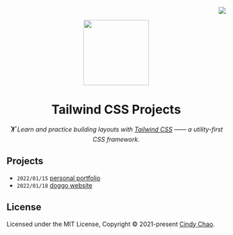 <!-- badges -->
<div align="right">

[![](https://img.shields.io/github/license/chenxuanzzy/tailwindcss-project.svg?style=flat-square)](./LICENSE)

</div>

<!-- title, description and logo -->
<div align="center">

  <img src="https://i.imgur.com/fh1gUB7.png" height=150 />

# Tailwind CSS Projects

_🏋️ Learn and practice building layouts with [Tailwind CSS](https://tailwindcss.com/) —— a utility-first CSS framework._

</div>

## Projects

- `2022/01/15` [personal portfolio](./personal-portfolio/)
- `2022/01/18` [doggo website](./doggo-website/)

## License

Licensed under the MIT License, Copyright © 2021-present [Cindy Chao](https://github.com/chenxuanzzy).
